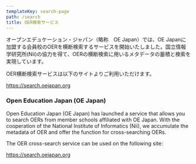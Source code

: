 ```yaml
---
templateKey: search-page
path: /search
title: OER検索サービス
---
```


オープンエデュケーション・ジャパン（略称　OE Japan）では、OE Japanに加盟する会員校のOERを横断検索するサービスを開始いたしました。国立情報学研究所(Nii)の協力を得て、OERの横断検索に用いるメタデータの蓄積と検索を実現しています。

OER横断検索サービスは以下のサイトよりご利用いただけます。

https://search.oejapan.org

### Open Education Japan (OE Japan)

  Open Education Japan (OE Japan) has launched a service that allows you to search OERs from member schools affiliated with OE Japan. With the cooperation of the National Institute of Informatics (Nii), we accumulate the metadata of OER and offer the function for cross-searching OERs.

The OER cross-search service can be used on the following site:

https://search.oejapan.org

